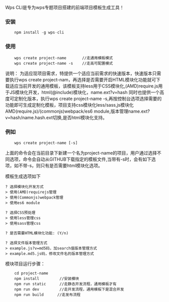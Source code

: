 Wps CLI是专为wps专题项目搭建的前端项目模板生成工具！


### 安装

``` javascript
    npm install -g wps-cli
```

### 使用

```
    wps create project-name       //走通用模板模式
    wps create project-name -s    //走高可配置模式
```
说明：
为适应现项目需求，特提供一个适应当前需求的快速版本，快速版本只需要执行wps create project-nam，再选择是否需要开启HTML模块化功能就可下载适应当前开发的通用模板，该模板支持less用于CSS模块化,(AMD)require.js用于JS模块化开发，html(@include)模块化，name.ext?v=hash
同时也提供一个高度可定制化版本，执行wps create project-name -s,再按控制台选项选择需要的功能即可生成定制化模板，项目支持css模块化less/sass,js模块化AMD(require.js)/(commonjs)webpack/es6 module,版本管理name.ext?v=hash/name.hash.ext切换,是否html模块化支持。

### 例如

```
    wps create project-name [-s]
```
上面的命令会在当前目录下新建一个名为project-name的项目，用户通过选择不同选项，命令会自动从GITHUB下载指定的模板文件,当带有-s时，会有如下选项，如不带-s，则只有是否需要html模块化选项。

模板生成选项如下

    ? 选择模块化开发方式
    > 使用(AMD)requirejs管理
    > 使用(Commonjs)webpack管理
    > 使用es6 module

    ? 选择CSS预处理
    > 使用less管理css
    > 使用sass管理css

    ? 是否需要HTML模块化功能: (Y/n)

    ? 选择文件版本管理方式
    > example.js?v=md5码，加search值版本管理方式
    > example.md5.js码，修改文件名的版本管理方式

模块项目运行步骤：

```
    cd project-name
    npm install         //安装模块
    npm run static      //走静态开发流程，通用模板才有
    npm run dev         //走开发流程，通用模板下是混合开发
    npm run build      //走发布流程
```
